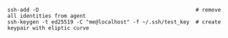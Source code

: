 
    ssh-add -D                                                  # remove all identities from agent
    ssh-keygen -t ed25519 -C "me@localhost" -f ~/.ssh/test_key  # create keypair with eliptic curve
